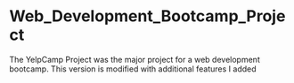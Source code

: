 # Web_Development_Bootcamp_Project
The YelpCamp Project was the major project for a web development bootcamp. This version is modified with additional features I added
